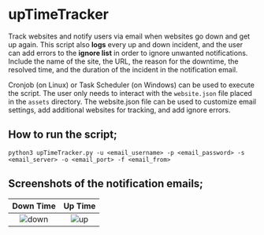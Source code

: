 # upTimeTracker
Track websites and notify users via email when websites go down and get up again. This script also **logs** every up and down incident, and the user can add errors to the **ignore list** in order to ignore unwanted notifications. Include the name of the site, the URL, the reason for the downtime, the resolved time, and the duration of the incident in the notification email. 

Cronjob (on Linux) or Task Scheduler (on Windows) can be used to execute the script. The user only needs to interact with the ``website.json`` file placed in the ``assets`` directory. The website.json file can be used to customize email settings, add additional websites for tracking, and add ignore errors.

## How to run the script;
``python3 upTimeTracker.py -u <email_username> -p <email_password> -s <email_server> -o <email_port> -f <email_from>``

## Screenshots of the notification emails;

Down Time             |  Up Time
:-------------------------:|:-------------------------:
![down](https://user-images.githubusercontent.com/87106402/201993461-e587e18e-bb7a-4c6a-98b1-86535379c585.png) |  ![up](https://user-images.githubusercontent.com/87106402/201993351-1ac05fe3-7409-4391-aef9-3c0ac46f3d0c.png)

